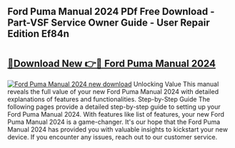 ## Ford Puma Manual 2024 PDf Free Download - Part-VSF Service Owner Guide - User Repair Edition Ef84n

# <h2><a href="http://cf12913.oget.top/?id=Ford+Puma+Manual+2024">🔗Download New 👉🔴 Ford Puma Manual 2024</a></h2>

[![Ford Puma Manual 2024 new download](https://i.imgur.com/5g1atiW.png)](http://cf12913.oget.top/?id=Ford+Puma+Manual+2024)
Unlocking Value This manual reveals the full value of your new Ford Puma Manual 2024 with detailed explanations of features and functionalities. Step-by-Step Guide The following pages provide a detailed step-by-step guide to setting up your Ford Puma Manual 2024. With features like list of features, your new Ford Puma Manual 2024 is a game-changer. It's our hope that the Ford Puma Manual 2024 has provided you with valuable insights to kickstart your new device. If you encounter any issues, reach out to our customer service.
